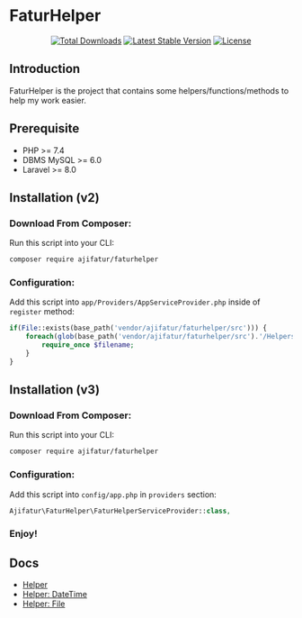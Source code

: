 # FaturHelper

<p align="center">
  <a href="https://packagist.org/packages/ajifatur/faturhelper"><img src="https://poser.pugx.org/ajifatur/faturhelper/d/total.svg" alt="Total Downloads"></a>
  <a href="https://packagist.org/packages/ajifatur/faturhelper"><img src="https://poser.pugx.org/ajifatur/faturhelper/v/stable.svg" alt="Latest Stable Version"></a>
  <a href="https://packagist.org/packages/ajifatur/faturhelper"><img src="https://poser.pugx.org/ajifatur/faturhelper/license.svg" alt="License"></a>
</p>


## Introduction

FaturHelper is the project that contains some helpers/functions/methods to help my work easier.

## Prerequisite
- PHP >= 7.4
- DBMS MySQL >= 6.0
- Laravel >= 8.0

## Installation (v2)

### Download From Composer:

Run this script into your CLI:

```sh
composer require ajifatur/faturhelper
```

### Configuration:

Add this script into `app/Providers/AppServiceProvider.php` inside of `register` method:

``` php
if(File::exists(base_path('vendor/ajifatur/faturhelper/src'))) {
    foreach(glob(base_path('vendor/ajifatur/faturhelper/src').'/Helpers/*.php') as $filename) {
        require_once $filename;
    }
}
```

## Installation (v3)

### Download From Composer:

Run this script into your CLI:

```sh
composer require ajifatur/faturhelper
```

### Configuration:

Add this script into `config/app.php` in `providers` section:

``` php
Ajifatur\FaturHelper\FaturHelperServiceProvider::class,
```

### Enjoy!

## Docs
- [Helper](https://github.com/ajifatur/faturhelper/blob/master/readme/Helper.md)
- [Helper: DateTime](https://github.com/ajifatur/faturhelper/blob/master/readme/DateTime.md)
- [Helper: File](https://github.com/ajifatur/faturhelper/blob/master/readme/File.md)
